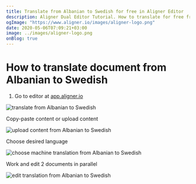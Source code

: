 ```yaml
---
title: Translate from Albanian to Swedish for free in Aligner Editor
description: Aligner Dual Editor Tutorial. How to translate for free from Albanian to Swedish. Aligner is multilingual document management platform. 
ogImage: "https://www.aligner.io/images/aligner-logo.png"
date: 2020-05-06T07:09:21+03:00
image: ../images/aligner-logo.png
onBlog: true
---
```


# How to translate document from Albanian to Swedish

1. Go to editor at [app.aligner.io](https://app.aligner.io "Aligner App web page")

![translate from Albanian to Swedish](../aligner-blank-editor.png "translate from Albanian to Swedish")

Copy-paste content or upload content

![upload content from Albanian to Swedish](../aligner-uploaded-document.png "upload content from Albanian to Swedish")

Choose desired language

![choose machine translation from Albanian to Swedish](../aligner-language-dropdown.png "choose machine translation from Albanian to Swedish")

Work and edit 2 documents in parallel

![edit translation from Albanian to Swedish](../aligner-double-sitded-editor.png "edit translation from Albanian to Swedish")

